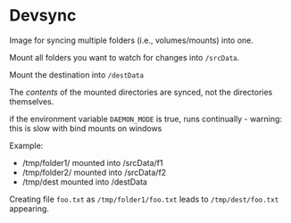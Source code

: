 # Devsync 

Image for syncing multiple folders (i.e., volumes/mounts) into one.

Mount all folders you want to watch for changes into `/srcData`. 

Mount the destination into `/destData`

The *contents* of the mounted directories are synced, not the directories themselves.

if the environment variable `DAEMON_MODE` is true, runs continually - warning: this is slow with bind mounts on windows

Example: 

* /tmp/folder1/ mounted into /srcData/f1
* /tmp/folder2/ mounted into /srcData/f2
* /tmp/dest mounted into /destData

Creating file `foo.txt` as `/tmp/folder1/foo.txt` leads to `/tmp/dest/foo.txt` appearing.



